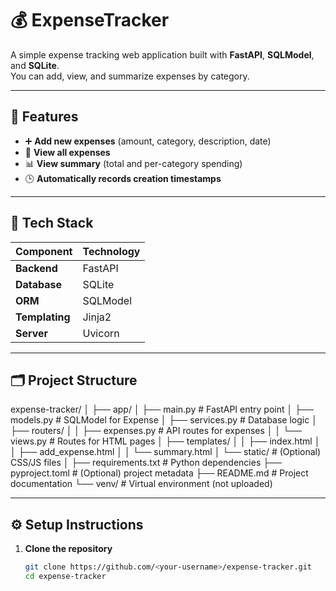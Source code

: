 # 💰 ExpenseTracker

A simple expense tracking web application built with **FastAPI**, **SQLModel**, and **SQLite**.  
You can add, view, and summarize expenses by category.

---

## 🚀 Features

- ➕ **Add new expenses** (amount, category, description, date)  
- 👀 **View all expenses**  
- 📊 **View summary** (total and per-category spending)  
- 🕒 **Automatically records creation timestamps**

---

## 🧩 Tech Stack

| Component | Technology |
|------------|-------------|
| **Backend** | FastAPI |
| **Database** | SQLite |
| **ORM** | SQLModel |
| **Templating** | Jinja2 |
| **Server** | Uvicorn |

---

## 🗂️ Project Structure
expense-tracker/
│
├── app/
│ ├── main.py # FastAPI entry point
│ ├── models.py # SQLModel for Expense
│ ├── services.py # Database logic
│ ├── routers/
│ │ ├── expenses.py # API routes for expenses
│ │ └── views.py # Routes for HTML pages
│ ├── templates/
│ │ ├── index.html
│ │ ├── add_expense.html
│ │ └── summary.html
│ └── static/ # (Optional) CSS/JS files
│
├── requirements.txt # Python dependencies
├── pyproject.toml # (Optional) project metadata
├── README.md # Project documentation
└── venv/ # Virtual environment (not uploaded)


---

## ⚙️ Setup Instructions

1. **Clone the repository**
   ```bash
   git clone https://github.com/<your-username>/expense-tracker.git
   cd expense-tracker

